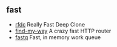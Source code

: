## fast

- [rfdc](https://github.com/davidmarkclements/rfdc) Really Fast Deep Clone
- [find-my-way](https://github.com/delvedor/find-my-way) A crazy fast HTTP router
- [fastq](https://github.com/mcollina/fastq) Fast, in memory work queue